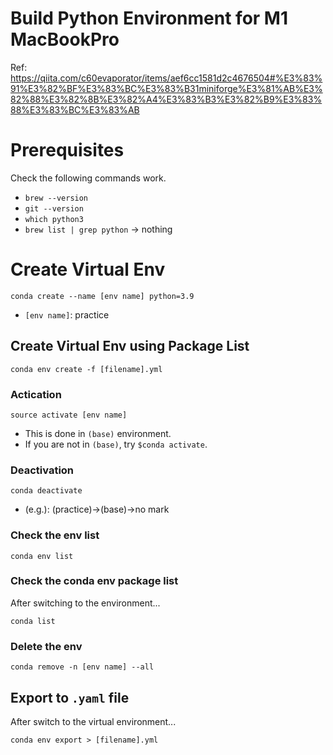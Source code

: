 # Build Python Environment for M1 MacBookPro

Ref: https://qiita.com/c60evaporator/items/aef6cc1581d2c4676504#%E3%83%91%E3%82%BF%E3%83%BC%E3%83%B31miniforge%E3%81%AB%E3%82%88%E3%82%8B%E3%82%A4%E3%83%B3%E3%82%B9%E3%83%88%E3%83%BC%E3%83%AB

# Prerequisites
Check the following commands work.
- `brew --version`
- `git --version`
- `which python3`
- `brew list | grep python` → nothing

# Create Virtual Env
```
conda create --name [env name] python=3.9
```
- `[env name]`: practice

## Create Virtual Env using Package List
```
conda env create -f [filename].yml
```

### Actication
```
source activate [env name]
```
- This is done in `(base)` environment.
- If you are not in `(base)`, try `$conda activate`.

### Deactivation
```
conda deactivate
```
- (e.g.): (practice)→(base)→no mark

### Check the env list
```
conda env list
```

### Check the conda env package list
After switching to the environment...
```
conda list
```

### Delete the env
```
conda remove -n [env name] --all
```

## Export to `.yaml` file
After switch to the virtual environment...
```
conda env export > [filename].yml
```

